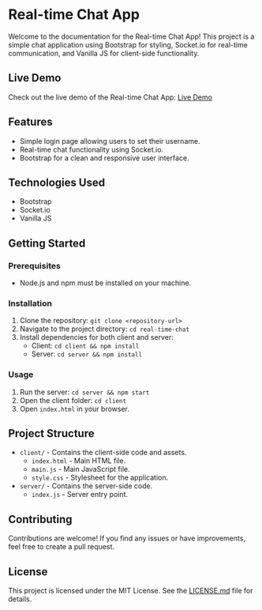 # Real-time Chat App

Welcome to the documentation for the Real-time Chat App! This project is a simple chat application using Bootstrap for styling, Socket.io for real-time communication, and Vanilla JS for client-side functionality.

## Live Demo
Check out the live demo of the Real-time Chat App: [Live Demo](https://main--luminous-sopapillas-2886bb.netlify.app/)

## Features
- Simple login page allowing users to set their username.
- Real-time chat functionality using Socket.io.
- Bootstrap for a clean and responsive user interface.

## Technologies Used
- Bootstrap
- Socket.io
- Vanilla JS

## Getting Started
### Prerequisites
- Node.js and npm must be installed on your machine.

### Installation
1. Clone the repository: `git clone <repository-url>`
2. Navigate to the project directory: `cd real-time-chat`
3. Install dependencies for both client and server:
    - Client: `cd client && npm install`
    - Server: `cd server && npm install`

### Usage
1. Run the server: `cd server && npm start`
2. Open the client folder: `cd client`
3. Open `index.html` in your browser.

## Project Structure
- `client/` - Contains the client-side code and assets.
    - `index.html` - Main HTML file.
    - `main.js` - Main JavaScript file.
    - `style.css` - Stylesheet for the application.
- `server/` - Contains the server-side code.
    - `index.js` - Server entry point.

## Contributing
Contributions are welcome! If you find any issues or have improvements, feel free to create a pull request.

## License
This project is licensed under the MIT License. See the [LICENSE.md](LICENSE.md) file for details.

